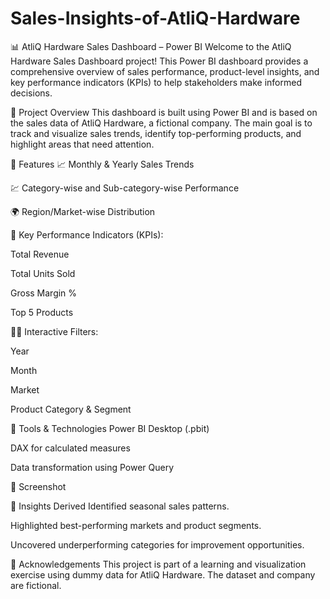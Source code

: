 # Sales-Insights-of-AtliQ-Hardware
📊 AtliQ Hardware Sales Dashboard – Power BI
Welcome to the AtliQ Hardware Sales Dashboard project! This Power BI dashboard provides a comprehensive overview of sales performance, product-level insights, and key performance indicators (KPIs) to help stakeholders make informed decisions.

📁 Project Overview
This dashboard is built using Power BI and is based on the sales data of AtliQ Hardware, a fictional company. The main goal is to track and visualize sales trends, identify top-performing products, and highlight areas that need attention.

🧩 Features
📈 Monthly & Yearly Sales Trends

💹 Category-wise and Sub-category-wise Performance

🌍 Region/Market-wise Distribution

🎯 Key Performance Indicators (KPIs):

Total Revenue

Total Units Sold

Gross Margin %

Top 5 Products

🕵️‍♂️ Interactive Filters:

Year

Month

Market

Product Category & Segment

🔧 Tools & Technologies
Power BI Desktop (.pbit)

DAX for calculated measures

Data transformation using Power Query

📸 Screenshot


🧠 Insights Derived
Identified seasonal sales patterns.

Highlighted best-performing markets and product segments.

Uncovered underperforming categories for improvement opportunities.

🙌 Acknowledgements
This project is part of a learning and visualization exercise using dummy data for AtliQ Hardware. The dataset and company are fictional.

